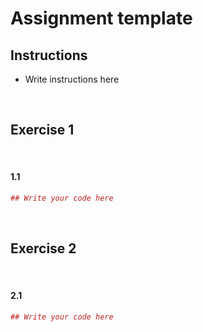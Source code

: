 Assignment template
================

Instructions
------------

-   Write instructions here

<br>

Exercise 1
----------

<br>

#### 1.1

``` r
## Write your code here
```

<br>

Exercise 2
----------

<br>

#### 2.1

``` r
## Write your code here
```
